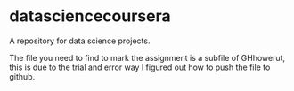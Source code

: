 datasciencecoursera
===================

A repository for data science projects.

The file you need to find to mark the assignment is a subfile of GHhowerut,
this is due to the trial and error way I figured out how to push the file to github.
